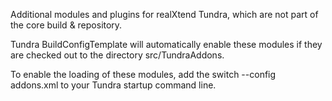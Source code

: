 Additional modules and plugins for realXtend Tundra, which are not part of the
core build & repository. 

Tundra BuildConfigTemplate will automatically enable these modules if they are
checked out to the directory src/TundraAddons.

To enable the loading of these modules, add the switch --config addons.xml
to your Tundra startup command line.
